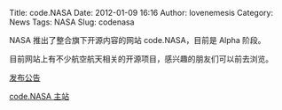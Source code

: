 Title: code.NASA
Date: 2012-01-09 16:16
Author: lovenemesis
Category: News
Tags: NASA
Slug: codenasa

NASA 推出了整合旗下开源内容的网站 code.NASA，目前是 Alpha 阶段。

目前网站上有不少航空航天相关的开源项目，感兴趣的朋友们可以前去浏览。

[发布公告](http://open.nasa.gov/blog/2012/01/04/the-plan-for-code/)

[code.NASA 主站](http://code.nasa.gov/)
